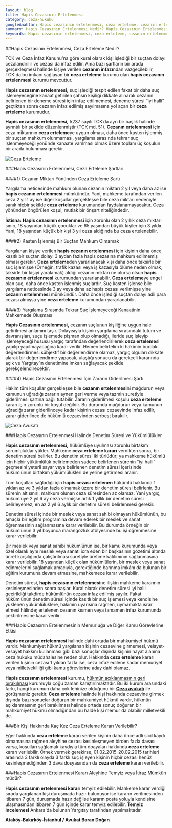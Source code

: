 ```yaml
---
layout: blog
title: Hapis Cezasının Ertelenmesi
category: ceza-hukuku
googleAnahtar: Hapis cezasının ertelenmesi, ceza erteleme, cezanın ertelenmesi, ceza erteleme kararı şartları, ceza avukatı, bakırköy avukat, istanbul avukat
summary: Hapis Cezasının Ertelenmesi Nedir? Hapis Cezasının Ertelenmesi Şartları, Hapis Cezasının Ertelenmesi Halinde Denetim Süresi ve Yükümlülükler, Ceza erteleme nasıl hukuki sonuçlar doğurur, hapis cezasının ertelenmesinin memurluğa  ve diğer kamu görevlerine etkisi açıklanmıştır.
keywords: Hapis cezasının ertelenmesi, ceza erteleme, cezanın ertelenmesi, erteleme kararı, ceza erteleme şartları, ceza avukatı, bakırköy avukat, istanbul avukat, ataköy avukat, ağır ceza avukatı
---
```




##Hapis Cezasının Ertelenmesi, Ceza Erteleme Nedir? 


TCK ve Ceza İnfaz Kanunu'na göre kural olarak kişi işlediği bir suçtan dolayı cezalandırılır ve cezası da infaz edilir. Ama bazı şartların bir arada gerçekleşmesi halinde kişiye verilen **cezanın infazı**ndan vazgeçilebilir, TCK'da bu imkanı sağlayan bir **ceza erteleme** kurumu olan **hapis cezasının ertelenmesi** kurumu mevcuttur. 

**Hapis cezasının ertelenmesi,** suç işlediği tespit edilen fakat bir daha suç işlemeyeceğine kanaat getirilen şahsın kişiliği dikkate alınarak cezanın belirlenen bir deneme süresi için infaz edilmemesi, deneme süresi “iyi halli” geçtikten sonra cezanın infaz edilmiş sayılmasına yol açan bir **ceza erteleme** kurumudur. 

**Hapis cezasının ertelenmesi,** 5237 sayılı TCK’da ayrı bir başlık halinde ayrıntılı bir  şekilde düzenlenmiştir (TCK  md. 51). **Cezanın ertelenmesi** için ceza miktarının **ceza erteleme**ye uygun olması, daha önce kasten işlenmiş bir suçtan mahkum olunmaması, yargılama sırasında tekrar suç işlenmeyeceği yönünde kanaate varılması olmak üzere toplam üç koşulun bir arada bulunması gerekir.


![Ceza Erteleme](https://camo.githubusercontent.com/75f8eb71d6933564198518970068df91c9eeb253/687474703a2f2f692e68697a6c69726573696d2e636f6d2f6f5a4c5941512e6a7067 "Hapis Cezasının Ertelenmesi")


###Hapis Cezasının Ertelenmesi, Ceza Erteleme Şartları


####1) Cezanın Miktarı Yönünden Ceza Erteleme Şartı


Yargılama neticesinde mahkum olunan cezanın miktarı 2 yıl veya daha az ise **hapis cezanın ertelenmesi** mümkündür. Yani, mahkeme tarafından verilen ceza 2 yıl 1 ay ise diğer koşullar gerçekleşse bile ceza miktarı nedeniyle sanık hiçbir şekilde **ceza erteleme** kurumundan faydalanamayacaktır. Ceza yönünden öngörülen koşul, mutlak bir önşart niteliğindedir.

**İstisna:** **Hapis cezasının ertelenmesi** için zorunlu olan 2 yıllık ceza miktarı sınırı, 18 yaşından küçük çocuklar ve 65 yaşından büyük kişiler için 3 yıldır. Yani, 18 yaşından küçük bir kişi 3 yıl ceza aldığında bu ceza ertelenebilir.

####2) Kasten İşlenmiş Bir Suçtan Mahkum Olmamak


Yargılanan kişiye verilen **hapis cezanın ertelenmesi** için kişinin daha önce kasıtlı bir suçtan dolayı 3 aydan fazla hapis cezasına mahkum edilmemiş olması gerekir. **Ceza erteleme**den yararlanacak kişi daha önce taksirle bir suç işlemişse (Örneğin, trafik kazası veya iş kazasıyla ölüme neden olmak, taksirle bir kişiyi yaralamak) aldığı cezanın miktarı ne olursa olsun **hapis cezasının ertelenmesi** kurumundan yararlanabilir. **Ceza erteleme**ye engel olan suç, daha önce kasten işlenmiş suçlardır. Suç kasten işlense bile yargılama neticesinde 3 ay veya daha az hapis cezası verilmişse yine **cezanın ertelenmesi** mümkündür. Daha önce işlediği suçtan dolayı adli para cezası almışsa yine **ceza erteleme** kurumundan yararlanabilir.

####3) Yargılama Sırasında Tekrar Suç İşlemeyeceği Kanaatinin Mahkemede Oluşması


**Hapis Cezasının ertelenmesi,** cezanın suçlunun kişiliğine uygun hale getirilmesi anlamını taşır. Dolayısıyla kişinin yargılama sırasındaki tutum ve davranışları, suçu işlemede pişman olup olmadığı, ileride suç işleyip işlemeyeceği hususu yargıç tarafından değerlendirilerek **ceza erteleme**si yapılıp yapılmayacağına karar verilir. Hemen belirtelim ki hakimin burdaki değerlendirmesi sübjektif bir değerlendirme olamaz, yargıç olguları dikkate alarak bir değerlendirme yapacak, ulaştığı sonucu da gerekçeli kararında açık ve  Yargıtay’ın denetimine imkan sağlayacak şekilde gerekçelendirecektir.

####4) Hapis Cezasının Ertelenmesi İçin Zararın Giderilmesi Şartı


Hakim tüm koşullar gerçekleşse bile **cezanın ertelenmesi**ni mağdurun veya kamunun uğradığı zararın aynen geri verme veya tazmin suretiyle giderilmesi şartına bağlı tutabilir. Zararın giderilmesi koşulu **ceza erteleme** kararı için zorunlu bir koşul değildir. Bu durumda mağdurun veya kamunun uğradığı zarar giderilinceye kadar kişinin cezası cezaevinde infaz edilir, zarar giderilince de hükümlü cezaevinden serbest bırakılır.


![Ceza Avukatı](https://camo.githubusercontent.com/039c168ab63224101bccdfd2095f2748df793de3/687474703a2f2f692e68697a6c69726573696d2e636f6d2f34386b7a5a4a2e6a7067 "Ceza Avukatı")


###Hapis Cezasının Ertelenmesi Halinde Denetim Süresi ve Yükümlülükler


**Hapis cezasının ertelenmesi,** hükümlüye uyulması zorunlu birtakım sorumluluklar yükler. Mahkeme **ceza erteleme kararı** verdikten sonra, bir denetim süresi belirler. Bu denetim süresi iki türlüdür; ya mahkeme hükümlü için hiçbir yükümlülük belirlemeden sadece belirlenen sürenin “iyi halli” geçmesini yeterli sayar veya belirlenen denetim süresi içerisinde hükümlünün birtakım yükümlülükleri de yerine getirmesi aranır. 

Tüm koşulları sağladığı için **hapis cezası ertelenen** hükümlü hakkında 1 yıldan az ve 3 yıldan fazla olmamak üzere bir denetim süresi belirlenir. Bu sürenin alt sınırı, mahkum olunan ceza süresinden az olamaz. Yani yargıç, hükümlüye 2 yıl 6 ay ceza vermişse artık 1 yıllık bir denetim süresi belirleyemez, en az 2 yıl 6 aylık bir denetim süresi belirlenmesi gerekir.

Denetim süresi içinde bir meslek veya sanat sahibi olmayan hükümlünün, bu amaçla bir eğitim programına devam ederek bir meslek ve sanat öğrenmesinin sağlanmasına karar verilebilir. Bu durumda örneğin bir hükümlünün 3 yıl boyunca marangozluk atölyesinde bu işi öğrenmesine karar verilebilir.

Bir meslek veya sanat sahibi hükümlünün ise, bir kamu kurumunda veya özel olarak aynı meslek veya sanatı icra eden bir başkasının gözetimi altında ücret karşılığında çalıştırılması suretiyle üretime katılımının sağlanmasına karar verilebilir.
18 yaşından küçük olan hükümlülerin, bir meslek veya sanat edinmelerini sağlamak amacıyla, gerektiğinde barınma imkânı da bulunan bir eğitim kurumuna devam etmesine, mahkemece karar verilebilir.

Denetim süresi, **hapis cezasının ertelenmesi**ne ilişkin mahkeme kararının kesinleşmesinden sonra başlar. Kural olarak denetim süresi iyi halli geçirildiği takdirde hükümlünün cezası infaz edilmiş sayılır. Fakat hükümlünün denetim süresi içinde kasıtlı bir suç işlemesi veya kendisine yüklenen yükümlülüklere, hâkimin uyarısına rağmen, uymamakta ısrar etmesi hâlinde; ertelenen cezanın kısmen veya tamamen infaz kurumunda çektirilmesine karar verilir.



###Hapis Cezasının Ertelenmesinin Memurluğa ve Diğer Kamu Görevlerine Etkisi


**Hapis cezasının ertelenmesi** halinde dahi ortada bir mahkumiyet hükmü vardır. Mahkumiyet hükmü yargılanan kişinin cezaevine girmemesi, velayet-vesayet hakkını kullanması gibi bazı sonuçlar dışında kişinin hayat alanına ceza hukuku müdahalesine neden olur. Hakkında **ceza erteleme** kararı verilen kişinin cezası 1 yıldan fazla ise, ceza infaz edilene kadar memuriyet veya milletvekilliği gibi kamu görevlerine aday dahi olamaz.

**Hapis cezasının ertelenmesi** kurumu, [hükmün açıklanmasının geri bırakılması](http://barandogan.av.tr/blog/ceza-hukuku/hukmun-aciklanmasinin-geri-birakilmasi.html) kurumuyla çoğu zaman karıştırılmaktadır. Bu iki kurum arasındaki farkı, hangi kurumun daha çok lehinize olduğunu bir [**Ceza avukatı**](http://barandogan.av.tr/blog/ceza-hukuku/ceza-avukatinin-islevi.html) ile görüşmeniz gerekir. **Ceza erteleme** halinde kişi hakkında cezaevine girmek dışında bazı sonuçlar doğuran bir mahkumiyet hükmü vardır, hükmün açıklanmasının geri bırakılması halinde ortada sonuç doğuran bir mahkumiyet hükmü olmadığından bu halde kişi memur da olabilir milletvekili de. 



###Bir Kişi Hakkında Kaç Kez Ceza Erteleme Kararı Verilebilir?


Eğer hakkında **ceza erteleme** kararı verilen kişinin daha önce adli sicil kaydı olmamasına rağmen aleyhine cezası kesinleşmeyen birden fazla davası varsa, koşulları sağlamak kaydıyla tüm doayaları hakkında **ceza erteleme** kararı verilebilir. Örnek vermek gerekirse, 01.02.2015-20.02.2015 tarihleri arasında 3 farklı olayda 3 farklı suç işleyen kişinin hiçbir cezası henüz kesinleşmediğinden 3 dava dosyasından da **ceza erteleme** kararı verilebilir.

###Hapis Cezasının Ertelenmesi Kararı Aleyhine Temyiz veya İtiraz Mümkün müdür?


**Hapis cezasının ertelenmesi kararı** temyiz edilebilir. Mahkeme karar verdiği sırada yargılanan kişi duruşmada hazır bulunuyor ise kararın verilmesinden itibaren 7 gün, duruşmada hazır değilse kararın posta yoluyla kendisine ulaşmasından itibaren 7 gün içinde karar temyiz edilebilir. **Temyiz incelemesi** Ankara'da bulunan Yargıtay tarafından yapılmaktadır.



**Ataköy-Bakırköy-İstanbul / Avukat Baran Doğan**
